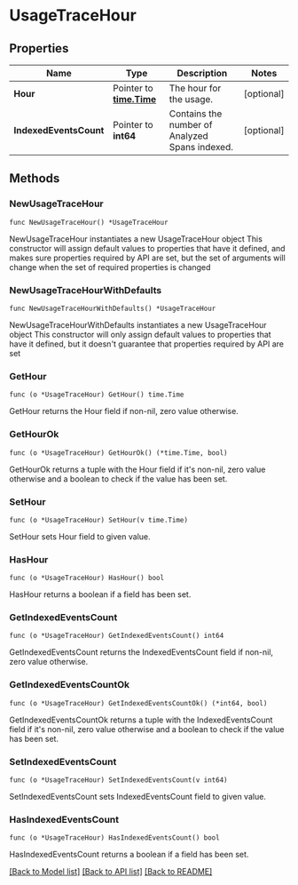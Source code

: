 # UsageTraceHour

## Properties

Name | Type | Description | Notes
------------ | ------------- | ------------- | -------------
**Hour** | Pointer to [**time.Time**](time.Time.md) | The hour for the usage. | [optional] 
**IndexedEventsCount** | Pointer to **int64** | Contains the number of Analyzed Spans indexed. | [optional] 

## Methods

### NewUsageTraceHour

`func NewUsageTraceHour() *UsageTraceHour`

NewUsageTraceHour instantiates a new UsageTraceHour object
This constructor will assign default values to properties that have it defined,
and makes sure properties required by API are set, but the set of arguments
will change when the set of required properties is changed

### NewUsageTraceHourWithDefaults

`func NewUsageTraceHourWithDefaults() *UsageTraceHour`

NewUsageTraceHourWithDefaults instantiates a new UsageTraceHour object
This constructor will only assign default values to properties that have it defined,
but it doesn't guarantee that properties required by API are set

### GetHour

`func (o *UsageTraceHour) GetHour() time.Time`

GetHour returns the Hour field if non-nil, zero value otherwise.

### GetHourOk

`func (o *UsageTraceHour) GetHourOk() (*time.Time, bool)`

GetHourOk returns a tuple with the Hour field if it's non-nil, zero value otherwise
and a boolean to check if the value has been set.

### SetHour

`func (o *UsageTraceHour) SetHour(v time.Time)`

SetHour sets Hour field to given value.

### HasHour

`func (o *UsageTraceHour) HasHour() bool`

HasHour returns a boolean if a field has been set.

### GetIndexedEventsCount

`func (o *UsageTraceHour) GetIndexedEventsCount() int64`

GetIndexedEventsCount returns the IndexedEventsCount field if non-nil, zero value otherwise.

### GetIndexedEventsCountOk

`func (o *UsageTraceHour) GetIndexedEventsCountOk() (*int64, bool)`

GetIndexedEventsCountOk returns a tuple with the IndexedEventsCount field if it's non-nil, zero value otherwise
and a boolean to check if the value has been set.

### SetIndexedEventsCount

`func (o *UsageTraceHour) SetIndexedEventsCount(v int64)`

SetIndexedEventsCount sets IndexedEventsCount field to given value.

### HasIndexedEventsCount

`func (o *UsageTraceHour) HasIndexedEventsCount() bool`

HasIndexedEventsCount returns a boolean if a field has been set.


[[Back to Model list]](../README.md#documentation-for-models) [[Back to API list]](../README.md#documentation-for-api-endpoints) [[Back to README]](../README.md)


